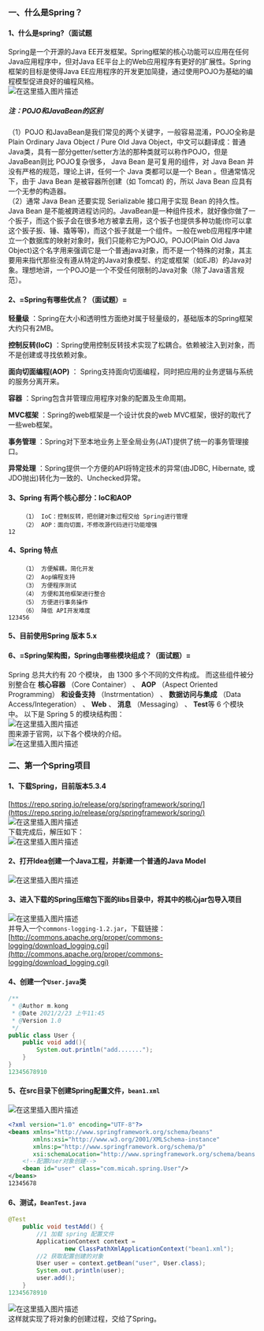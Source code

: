 ### 一、什么是Spring？

#### 1、什么是spring?（面试题

Spring是一个开源的Java EE开发框架。Spring框架的核心功能可以应用在任何Java应用程序中，但对Java EE平台上的Web应用程序有更好的扩展性。Spring框架的目标是使得Java EE应用程序的开发更加简捷，通过使用POJO为基础的编程模型促进良好的编程风格。  
 ![在这里插入图片描述](assets/20210302162718962-20220618181505-74r7ypw.png)

##### 注：POJO和JavaBean的区别

（1）POJO 和JavaBean是我们常见的两个关键字，一般容易混淆，POJO全称是Plain Ordinary Java Object / Pure Old Java Object，中文可以翻译成：普通Java类，具有一部分getter/setter方法的那种类就可以称作POJO，但是JavaBean则比 POJO复杂很多， Java Bean 是可复用的组件，对 Java Bean 并没有严格的规范，理论上讲，任何一个 Java 类都可以是一个 Bean 。但通常情况下，由于 Java Bean 是被容器所创建（如 Tomcat) 的，所以 Java Bean 应具有一个无参的构造器。  
 （2）通常 Java Bean 还要实现 Serializable 接口用于实现 Bean 的持久性。 Java Bean 是不能被跨进程访问的。JavaBean是一种组件技术，就好像你做了一个扳子，而这个扳子会在很多地方被拿去用，这个扳子也提供多种功能(你可以拿这个扳子扳、锤、撬等等)，而这个扳子就是一个组件。一般在web应用程序中建立一个数据库的映射对象时，我们只能称它为POJO。POJO(Plain Old Java Object)这个名字用来强调它是一个普通java对象，而不是一个特殊的对象，其主要用来指代那些没有遵从特定的Java对象模型、约定或框架（如EJB）的Java对象。理想地讲，一个POJO是一个不受任何限制的Java对象（除了Java语言规范）。

#### 2、=Spring有哪些优点？（面试题）=

 **轻量级** ：Spring在大小和透明性方面绝对属于轻量级的，基础版本的Spring框架大约只有2MB。

 **控制反转(IoC)** ：Spring使用控制反转技术实现了松耦合。依赖被注入到对象，而不是创建或寻找依赖对象。

 **面向切面编程(AOP)** ： Spring支持面向切面编程，同时把应用的业务逻辑与系统的服务分离开来。

 **容器** ：Spring包含并管理应用程序对象的配置及生命周期。

 **MVC框架** ：Spring的web框架是一个设计优良的web MVC框架，很好的取代了一些web框架。

 **事务管理** ：Spring对下至本地业务上至全局业务(JAT)提供了统一的事务管理接口。

 **异常处理** ：Spring提供一个方便的API将特定技术的异常(由JDBC, Hibernate, 或JDO抛出)转化为一致的、Unchecked异常。

#### 3、Spring 有两个核心部分：IoC和AOP

```
    （1）	IoC：控制反转，把创建对象过程交给 Spring进行管理
    （2）	AOP：面向切面，不修改源代码进行功能增强
12
```

#### 4、Spring 特点

```
    （1）	方便解耦，简化开发
    （2）	Aop编程支持
    （3）	方便程序测试
    （4）	方便和其他框架进行整合
    （5）	方便进行事务操作
    （6）	降低 API开发难度
123456
```

#### 5、目前使用Spring 版本 5.x

#### 6、=Spring架构图，Spring由哪些模块组成？（面试题）=

Spring 总共大约有 20 个模块， 由 1300 多个不同的文件构成。 而这些组件被分别整合在 **核心容器** （Core Container） 、  **AOP** （Aspect Oriented Programming） **和设备支持** （Instrmentation） 、 **数据访问与集成** （Data Access/Integeration） 、  **Web** 、  **消息** （Messaging） 、 **Test**等 6 个模块中。 以下是 Spring 5 的模块结构图：  
 ![在这里插入图片描述](assets/20210302160946473-20220618181505-wfpzeu5.png)  
 图来源于官网，以下各个模块的介绍。  
 ![在这里插入图片描述](assets/2021030216110828-20220618181505-dyour5y.png)

### 二、第一个Spring项目

#### 1、下载Spring，目前版本5.3.4

[https://repo.spring.io/release/org/springframework/spring/](https://repo.spring.io/release/org/springframework/spring/)  
 ![在这里插入图片描述](assets/20210302155552290-20220618181505-zbuyag7.png)  
 下载完成后，解压如下：  
 ![在这里插入图片描述](assets/20210302155622439-20220618181505-tu363hf.png)

#### 2、打开Idea创建一个Java工程，并新建一个普通的Java Model

![在这里插入图片描述](assets/2021030215581587-20220618181505-os2zfyl.png)

#### 3、进入下载的Spring压缩包下面的libs目录中，将其中的核心jar包导入项目

![在这里插入图片描述](assets/20210302161502546-20220618181505-2a8cbnq.png)  
 并导入一个`commons-logging-1.2.jar`，下载链接：[http://commons.apache.org/proper/commons-logging/download_logging.cgi](http://commons.apache.org/proper/commons-logging/download_logging.cgi)

#### 4、创建一个`User.java`类

```java
/**
 * @Author m.kong
 * @Date 2021/2/23 上午11:45
 * @Version 1.0
 */
public class User { 
    public void add(){ 
        System.out.println("add.......");
    }
}
12345678910
```

#### 5、在src目录下创建Spring配置文件，`bean1.xml`

![在这里插入图片描述](assets/20210302162037825-20220618181505-emeswzw.png)

```xml
<?xml version="1.0" encoding="UTF-8"?>
<beans xmlns="http://www.springframework.org/schema/beans"
       xmlns:xsi="http://www.w3.org/2001/XMLSchema-instance"
       xmlns:p="http://www.springframework.org/schema/p"
       xsi:schemaLocation="http://www.springframework.org/schema/beans http://www.springframework.org/schema/beans/spring-beans.xsd">
    <!--配置User对象创建-->
    <bean id="user" class="com.micah.spring.User"/>
</beans>
12345678
```

#### 6、测试，`BeanTest.java`

```java
@Test
    public void testAdd() { 
        //1 加载 spring 配置文件 
        ApplicationContext context =
                new ClassPathXmlApplicationContext("bean1.xml");
        //2 获取配置创建的对象 
        User user = context.getBean("user", User.class);
        System.out.println(user);
        user.add();
    }
12345678910
```

![在这里插入图片描述](assets/20210302162523421-20220618181505-2nlf63c.png)  
 这样就实现了将对象的创建过程，交给了Spring。
